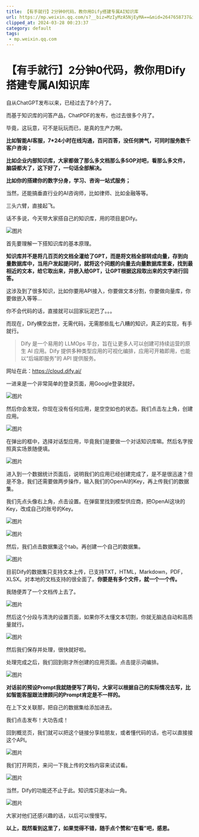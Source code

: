 ```yaml
---
title: 【有手就行】2分钟0代码，教你用Dify搭建专属AI知识库
url: https://mp.weixin.qq.com/s?__biz=MzIyMzA5NjEyMA==&mid=2647658737&idx=1&sn=66d54195f97b6241cc8a9a755eabe97a&chksm=f007cca6c77045b0184f2fc63f78be4e839c5ac46dae6fe8816ce698f447d444f9e1fbb55b9b&scene=21#wechat_redirect
clipped_at: 2024-03-28 00:23:37
category: default
tags: 
 - mp.weixin.qq.com
---
```



# 【有手就行】2分钟0代码，教你用Dify搭建专属AI知识库

自从ChatGPT发布以来，已经过去了8个月了。

而基于知识库的问答产品，ChatPDF的发布，也过去很多个月了。  

毕竟，这玩意，可不是玩玩而已，是真的生产力啊。  

**比如智能AI客服，7\*24小时在线沟通，百问百答，没任何脾气，可同时服务数千客户咨询；**

**比如企业内部知识库，大家都做了那么多文档那么多SOP对吧，看那么多文件，脑袋都大了，这下好了，一句话全部解决。**

**比如你的搭建你的数字分身，学习、咨询一站式服务；**

当然，还能搞垂直行业的AI咨询师，比如律师、比如金融等等。

三头六臂，直接起飞。  

话不多说，今天带大家搭自己的知识库，用的项目是Dify。

![图片](assets/1711556617-6345ee7714411846e07f0b73998fe4e1.webp)

首先要理解一下搭知识库的基本原理。  

**知识库并不是将几百页的文档全灌给了GPT，而是将文档全部转成向量，存到向量数据库中，当用户发起提问时，就将这个问题的向量去向量数据库里查，找到最相近的文本，给它取出来，并嵌入给GPT，让GPT根据这段取出来的文字进行回答。**  

这涉及到了很多知识，比如你要用API接入，你要做文本分割，你要做向量库，你要做嵌入等等...  

你不会代码的话，直接就可以回家玩泥巴了。。。

而现在，Dify横空出世，无需代码，无需那些乱七八糟的知识，真正的实现，有手就行。  

> Dify 是一个易用的 LLMOps 平台，旨在让更多人可以创建可持续运营的原生 AI 应用。Dify 提供多种类型应用的可视化编排，应用可开箱即用，也能以“后端即服务”的 API 提供服务。

网址在此：https://cloud.dify.ai/

一进来是一个非常简单的登录页面，用Google登录就好。

![图片](assets/1711556617-41f00905745dac0ddea226d807e217b2.webp)

然后你会发现，你现在没有任何应用，是空空如也的状态。我们点击左上角，创建应用。  

![图片](assets/1711556617-05dc4f185985a7d10c5e2d02438756e0.webp)

在弹出的框中，选择对话型应用，毕竟我们是要做一个对话知识库嘛。然后名字按照真实场景随便填。  

![图片](assets/1711556617-f5eb5ef8a4f186d864d53ca7cef8abc7.webp)

进入到一个数据统计页面后，说明我们的应用已经创建完成了，是不是很迅速？但是不急，我们还需要做两步操作，输入我们的OpenAI的Key，再上传我们的数据集。

我们先点头像右上角，点击设置。在弹窗里找到模型供应商，把OpenAI这块的Key，改成自己的账号的Key。

![图片](assets/1711556617-59e6e2e9755fc497f6c924bc591e24f7.webp)

![图片](assets/1711556617-4b24a8a2877e7909b966c0f6e7707564.webp)

然后，我们点击数据集这个tab。再创建一个自己的数据集。

![图片](assets/1711556617-ae1c23ea3e0b4e2ede2807b1f6f28e6c.webp)

目前Dify的数据集只支持文本上传，已支持TXT，HTML，Markdown，PDF，XLSX。对本地的文档支持的很全面了。**你要是有多个文件，就一个一个传。**

我随便弄了一个文档传上去了。  

![图片](assets/1711556617-d114888992306893ab2cdf2f58932335.webp)

然后这个分段与清洗的设置页面，如果你不太懂文本切割，你就无脑选自动和高质量就行。

![图片](assets/1711556617-307000d26db2b8ffc3624de477fe803b.webp)

然后我们保存并处理，很快就好啦。  

处理完成之后，我们回到刚才所创建的应用页面。点击提示词编排。  

![图片](assets/1711556617-c94f6559b44e3e9c9203c73dfe1a7c8c.webp)

**对话前的预设Prompt我就随便写了两句，大家可以根据自己的实际情况去写，比如智能客服跟法律顾问的Prompt肯定是不一样的。**  

在上下文关联那，把自己的数据集给添加进去。

我们点击发布！大功告成！

回到概览页，我们就可以把这个链接分享给朋友，或者懂代码的话，也可以直接接这个API。

![图片](assets/1711556617-600f8861b169e59612c06e99e8098231.webp)

我们打开网页，来问一下我上传的文档内容来试试看。  

![图片](assets/1711556617-1d545712a43e1556162b6711ec2c727b.webp)

当然，Dify的功能还不止于此。知识库只是冰山一角。

![图片](assets/1711556617-89fddc2291f886e1c58a89f369969351.webp)

大家对他们还感兴趣的话，以后可以慢慢写。

**以上，既然看到这里了，如果觉得不错，随手点个赞和“在看”吧，感恩。**